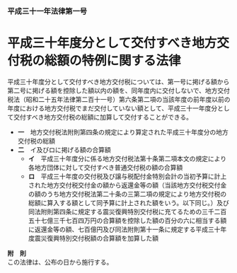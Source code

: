 ### 平成三十一年法律第一号  
# 平成三十年度分として交付すべき地方交付税の総額の特例に関する法律  
  
平成三十年度分として交付すべき地方交付税については、第一号に掲げる額から第二号に掲げる額を控除した額以内の額を、同年度内に交付しないで、地方交付税法（昭和二十五年法律第二百十一号）第六条第二項の当該年度の前年度以前の年度における地方交付税でまだ交付していない額として、平成三十一年度分として交付すべき地方交付税の総額に加算して交付することができる。  
* **一**　地方交付税法附則第四条の規定により算定された平成三十年度分の地方交付税の総額  
* **二**　イ及びロに掲げる額の合算額  
	* **イ**　平成三十年度分に係る地方交付税法第十条第二項本文の規定により各地方団体に対して交付すべき普通交付税の額の合算額  
	* **ロ**　平成三十年度の交付税及び譲与税配付金特別会計の当初予算に計上された地方交付税交付金の額から返還金等の額（当該地方交付税交付金の額のうち地方交付税法第二十条の三第二項の規定により地方交付税の総額に算入する額として同予算に計上された額をいう。以下同じ。）及び同法附則第四条に規定する震災復興特別交付税に充てるための三千二百五十七億三千七百四万円の合算額を控除した額の百分の六に相当する額に返還金等の額、七百億円及び同法附則第十一条に規定する平成三十年度震災復興特別交付税額の合算額を加算した額  
  
**附　則**  
この法律は、公布の日から施行する。  
  

